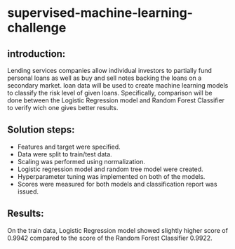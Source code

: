 # supervised-machine-learning-challenge
## introduction:
 Lending services companies allow individual investors to partially fund personal loans as well as buy and sell notes backing the loans on a secondary market.
loan data will be used to create machine learning models to classify the risk level of given loans. Specifically, comparison will be done between the Logistic Regression model and Random Forest Classifier to verify wich one gives better results.
## Solution steps:
- Features and target were specified.
- Data were split to train/test data.
- Scaling was performed using normalization.
- Logistic regression model and random tree model were created.
- Hyperparameter tuning was implemented on both of the models.
- Scores were measured for both models and classification report was issued.
## Results:
 On the train data, Logistic Regression model showed slightly higher score of 0.9942 compared to the score of the Random Forest Classifier 0.9922.
